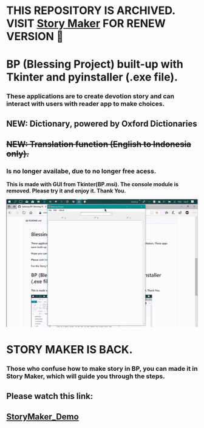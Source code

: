 # THIS REPOSITORY IS ARCHIVED. VISIT [Story Maker](https://github.com/kakkarja/Story_Maker) FOR RENEW VERSION 🙏

# BP (Blessing Project) built-up with Tkinter and pyinstaller (.exe file).
### **These applications are to create devotion story and can interact with users with reader app to make choices.**
## NEW: Dictionary, powered by Oxford Dictionaries
## ~~NEW: Translation function (English to Indonesia only).~~
### **Is no longer availabe, due to no longer free acess.**

**This is made with GUI from Tkinter(BP.msi). The console module is removed. Please try it and enjoy it. Thank You.**

![bp](https://github.com/kakkarja/BP/blob/master/BP_pics/BP.gif)

# STORY MAKER IS BACK.
### Those who confuse how to make story in BP, you can made it in Story Maker, which will guide you through the steps.
## Please watch this link:
## **[StoryMaker_Demo](https://youtu.be/NGzdn3RA6as)**
